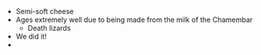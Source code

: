- Semi-soft cheese
- Ages extremely well due to being made from the milk of the Chamembar
	- Death lizards
- We did it!
- 